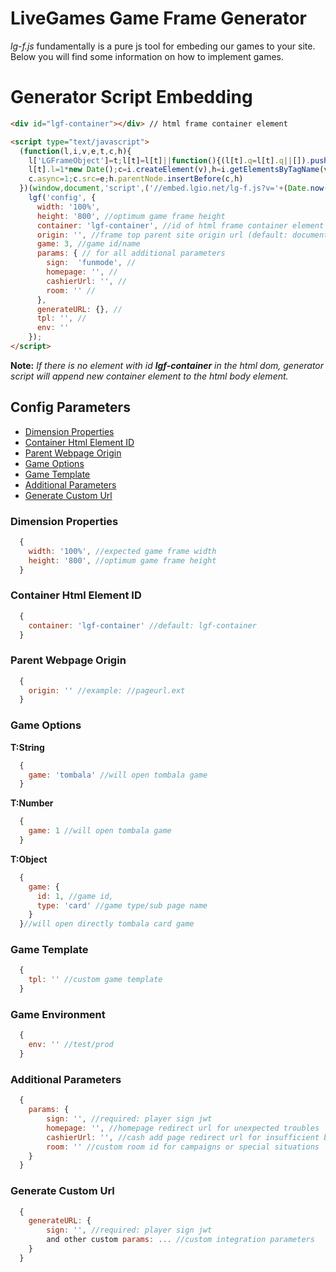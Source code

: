 # LiveGames Game Frame Generator
*lg-f.js* fundamentally is a pure js tool for embeding our games to your site. Below you will find some information on how to implement games.

# Generator Script Embedding
``` html
<div id="lgf-container"></div> // html frame container element

<script type="text/javascript">
  (function(l,i,v,e,t,c,h){
    l['LGFrameObject']=t;l[t]=l[t]||function(){(l[t].q=l[t].q||[]).push(arguments)},
    l[t].l=1*new Date();c=i.createElement(v),h=i.getElementsByTagName(v)[0];
    c.async=1;c.src=e;h.parentNode.insertBefore(c,h)
  })(window,document,'script',('//embed.lgio.net/lg-f.js?v='+(Date.now())),'lgf');
    lgf('config', {
      width: '100%',
      height: '800', //optimum game frame height
      container: 'lgf-container', //id of html frame container element
      origin: '', //frame top parent site origin url (default: document.referrer) (required for fullscreen)
      game: 3, //game id/name
      params: { // for all additional parameters
        sign:  'funmode', //
        homepage: '', //
        cashierUrl: '', //
        room: '' //
      },
      generateURL: {}, //
      tpl: '', //
      env: ''
    });
</script>
```

**Note:** *If there is no element with id **lgf-container** in the html dom, generator script will append new container element to the html body element.*

## Config Parameters

- [Dimension Properties](#dimension-properties)
- [Container Html Element ID](#container-html-element-id)
- [Parent Webpage Origin](#parent-webpage-origin)
- [Game Options](#game-options)
- [Game Template](#game-template)
- [Additional Parameters](#additional-parameters)
- [Generate Custom Url](#generate-custom-url)

### Dimension Properties
```js
  {
    width: '100%', //expected game frame width
    height: '800', //optimum game frame height
  }
```
### Container Html Element ID
```js
  {
    container: 'lgf-container' //default: lgf-container
  }
```
### Parent Webpage Origin
```js
  {
    origin: '' //example: //pageurl.ext
  }
```
### Game Options
**T:String**
```js
  {
    game: 'tombala' //will open tombala game
  }
```

**T:Number**
```js
  {
    game: 1 //will open tombala game
  }
```

**T:Object**
```js
  {
    game: {
      id: 1, //game id,
      type: 'card' //game type/sub page name
    }
  }//will open directly tombala card game
```
### Game Template
```js
  {
    tpl: '' //custom game template
  }
```
### Game Environment
```js
  {
    env: '' //test/prod
  }
```
### Additional Parameters
```js
  {
    params: {
        sign: '', //required: player sign jwt
        homepage: '', //homepage redirect url for unexpected troubles
        cashierUrl: '', //cash add page redirect url for insufficient balance,
        room: '' //custom room id for campaigns or special situations
    }
  }
```
### Generate Custom Url
```js
  {
    generateURL: {
        sign: '', //required: player sign jwt
        and other custom params: ... //custom integration parameters
    }
  }
```
